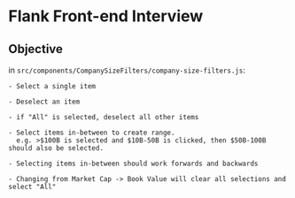 # Flank Front-end Interview

## Objective
in `src/components/CompanySizeFilters/company-size-filters.js`:

```
- Select a single item

- Deselect an item

- if "All" is selected, deselect all other items

- Select items in-between to create range.
  e.g. >$100B is selected and $10B-50B is clicked, then $50B-100B should also be selected.

- Selecting items in-between should work forwards and backwards

- Changing from Market Cap -> Book Value will clear all selections and select "All"
```